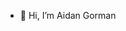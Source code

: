- 👋 Hi, I’m Aidan Gorman


<!---
ajgorman517/ajgorman517 is a ✨ special ✨ repository because its `README.md` (this file) appears on your GitHub profile.
You can click the Preview link to take a look at your changes.
--->
